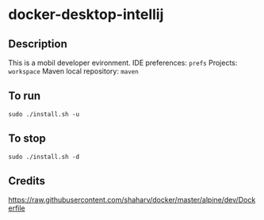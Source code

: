 # docker-desktop-intellij

## Description
This is a mobil developer evironment.
IDE preferences: ```prefs```
Projects: ```workspace```
Maven local repository: ```maven```

## To run
```sudo ./install.sh -u```

## To stop
```sudo ./install.sh -d```

## Credits
https://raw.githubusercontent.com/shaharv/docker/master/alpine/dev/Dockerfile
